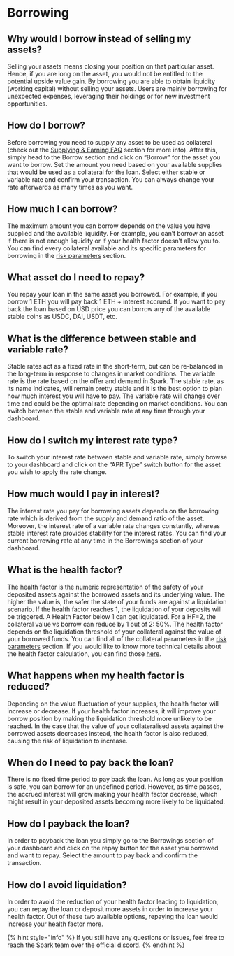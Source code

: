 # Borrowing

## Why would I borrow instead of selling my assets?

Selling your assets means closing your position on that particular asset. Hence, if you are long on the asset, you would not be entitled to the potential upside value gain. By borrowing you are able to obtain liquidity (working capital) without selling your assets. Users are mainly borrowing for unexpected expenses, leveraging their holdings or for new investment opportunities.

## How do I borrow?

Before borrowing you need to supply any asset to be used as collateral (check out the [Supplying & Earning FAQ](https://docs.sparkprotocol.io/faq/depositing-and-earning) section for more info). After this, simply head to the Borrow section and click on “Borrow” for the asset you want to borrow. Set the amount you need based on your available supplies that would be used as a collateral for the loan. Select either stable or variable rate and confirm your transaction. You can always change your rate afterwards as many times as you want.

## How much I can borrow?

The maximum amount you can borrow depends on the value you have supplied and the available liquidity. For example, you can’t borrow an asset if there is not enough liquidity or if your health factor doesn’t allow you to. You can find every collateral available and its specific parameters for borrowing in the [risk parameters](https://docs.sparkprotocol.io/risk/asset-risk/risk-parameters) section.

## What asset do I need to repay?

You repay your loan in the same asset you borrowed. For example, if you borrow 1 ETH you will pay back 1 ETH + interest accrued. If you want to pay back the loan based on USD price you can borrow any of the available stable coins as USDC, DAI, USDT, etc.

## What is the difference between stable and variable rate?

Stable rates act as a fixed rate in the short-term, but can be re-balanced in the long-term in response to changes in market conditions. The variable rate is the rate based on the offer and demand in Spark. The stable rate, as its name indicates, will remain pretty stable and it is the best option to plan how much interest you will have to pay. The variable rate will change over time and could be the optimal rate depending on market conditions. You can switch between the stable and variable rate at any time through your dashboard.

## How do I switch my interest rate type?

To switch your interest rate between stable and variable rate, simply browse to your dashboard and click on the “APR Type” switch button for the asset you wish to apply the rate change.

## How much would I pay in interest?

The interest rate you pay for borrowing assets depends on the borrowing rate which is derived from the supply and demand ratio of the asset. Moreover, the interest rate of a variable rate changes constantly, whereas stable interest rate provides stability for the interest rates. You can find your current borrowing rate at any time in the Borrowings section of your dashboard.

## What is the health factor?

The health factor is the numeric representation of the safety of your deposited assets against the borrowed assets and its underlying value. The higher the value is, the safer the state of your funds are against a liquidation scenario. If the health factor reaches 1, the liquidation of your deposits will be triggered. A Health Factor below 1 can get liquidated. For a HF=2, the collateral value vs borrow can reduce by 1 out of 2: 50%. The health factor depends on the liquidation threshold of your collateral against the value of your borrowed funds. You can find all of the collateral parameters in the [risk parameters](https://docs.sparkprotocol.io/risk/asset-risk/risk-parameters) section.
If you would like to know more technical details about the health factor calculation, you can find those [here](https://docs.sparkprotocol.io/risk/asset-risk/risk-parameters#health-factor).

## What happens when my health factor is reduced?

Depending on the value fluctuation of your supplies, the health factor will increase or decrease. If your health factor increases, it will improve your borrow position by making the liquidation threshold more unlikely to be reached. In the case that the value of your collateralised assets against the borrowed assets decreases instead, the health factor is also reduced, causing the risk of liquidation to increase.

## When do I need to pay back the loan?

There is no fixed time period to pay back the loan. As long as your position is safe, you can borrow for an undefined period. However, as time passes, the accrued interest will grow making your health factor decrease, which might result in your deposited assets becoming more likely to be liquidated.

## How do I payback the loan?

In order to payback the loan you simply go to the Borrowings section of your dashboard and click on the repay button for the asset you borrowed and want to repay. Select the amount to pay back and confirm the transaction.

## How do I avoid liquidation?

In order to avoid the reduction of your health factor leading to liquidation, you can repay the loan or deposit more assets in order to increase your health factor. Out of these two available options, repaying the loan would increase your health factor more.

{% hint style="info" %}
If you still have any questions or issues, feel free to reach the Spark team over the official [discord](https://discord.gg/xztPSuEP).
{% endhint %}

